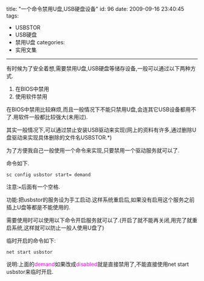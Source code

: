 title: "一个命令禁用U盘,USB硬盘设备"
id: 96
date: 2009-09-16 23:40:45
tags: 
- USBSTOR
- USB硬盘
- 禁用U盘
categories: 
- 实用文集
---

有时候为了安全着想,需要禁用U盘,USB硬盘等储存设备,一般可以通过以下两种方式.

1.  在BIOS中禁用
2.  使用软件禁用

在BIOS中禁用比较麻烦,而且一般情况下不能只禁用U盘,会连其它USB设备都用不了.用软件一般都比较强大(未用过).

其实一般情况下,可以通过禁止安装USB驱动来实现(网上的资料有许多,通过删除U盘驱动来实现具体删除的文件名USBSTOR.*)

为了方便我自己一般使用一个命令来实现,只要禁用一个驱动服务就可以了.

命令如下.

```
sc config usbstor start= demand
```

注意:`=`后面有一个空格.

功能:把usbstor的服务设为手工启动.这样系统重启后,如果没有启用这个服务之前插上U盘等都是不能使用的.

需要使用时可以使用以下命令开启服务就可以了.(开启了就不能再关闭,用完了就重启系统,这样就可以防止一般人使用U盘了)

临时开启的命令如下:
```
net start usbstor
```

说明:上面的<span style="color: #ff00ff">demand</span>如果改成<span style="color: #ff00ff">disabled</span>就是直接禁用了,不能直接使用net start usbstor来临时开启.</span>